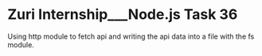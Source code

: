 # Zuri Internship___Node.js Task 36
 Using http module to fetch api and writing the api data into a file with the fs module.
